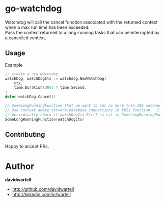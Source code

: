 # go-watchdog

Watchdog will call the cancel function associated with the returned context when a max run time has been exceeded.  
Pass the context returned to a long-running tasks that can be interrupted by a cancelled context.

## Usage

Example
```go
// create a new watchdog
watchDog, watchDogCtx := watchdog.NewWatchDog(
    ctx,
    time.Duration(300) * time.Second,
)
defer watchDog.Cancel()

// SomeLongRunningFunction that we want to run no more than 300 seconds.  Function should exit if watchDogCtx is cancelled.
// Use context aware network/database connections in this function.  If you have long running computations in a loop
// periodically check if watchDogCtx.Err() != nil in SomeLongRunningFunction.
SomeLongRunningFunction(watchDogCtx)
```

## Contributing

Happy to accept PRs.

# Author

**davidwartell**

* <http://github.com/davidwartell>
* <http://linkedin.com/in/wartell>
